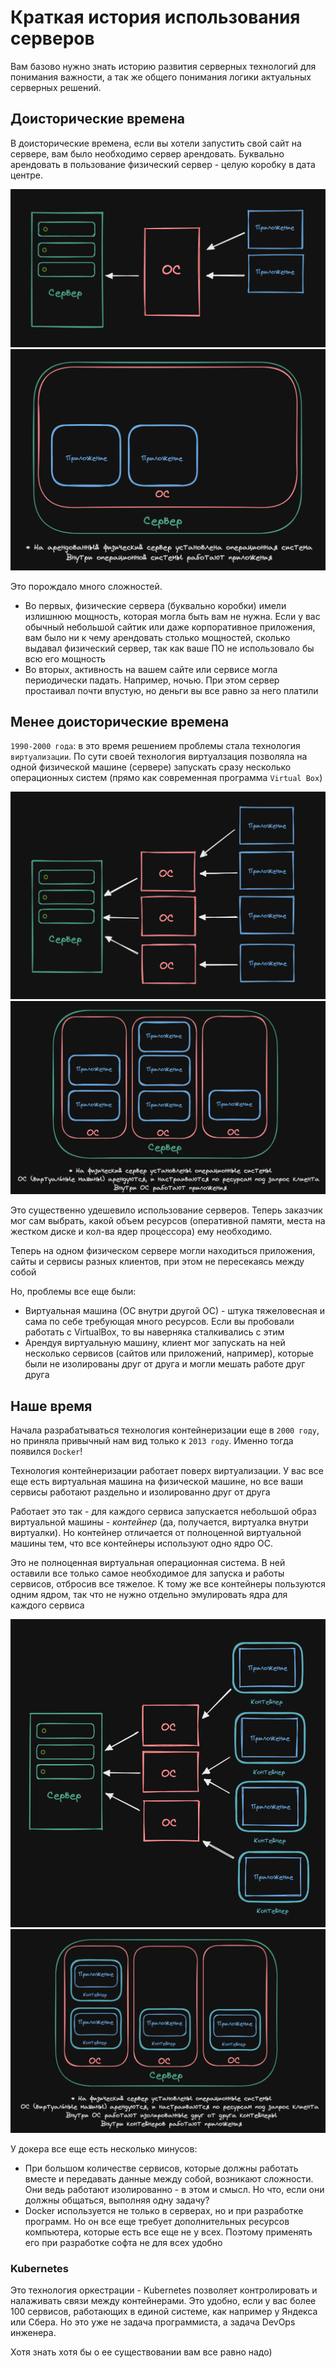 # Краткая история использования серверов
Вам базово нужно знать историю развития серверных технологий для понимания важности, а так же общего понимания логики актуальных серверных решений. 

## Доисторические времена
В доисторические времена, если вы хотели запустить свой сайт на сервере, вам было необходимо сервер арендовать. Буквально арендовать в пользование физический сервер - целую коробку в дата центре.

<img src="https://github.com/Polus101/resources/blob/master/Encyclopedia/Docker/img/phis_1.png"/>

<img src="https://github.com/Polus101/resources/blob/master/Encyclopedia/Docker/img/phis_2.png"/>

Это порождало много сложностей. 
- Во первых, физические сервера (буквально коробки) имели излишнюю мощность, которая могла быть вам не нужна. Если у вас обычный небольшой сайтик или даже корпоративное приложения, вам было ни к чему арендовать столько мощностей, сколько выдавал физический сервер, так как ваше ПО не использовало бы всю его мощность
- Во вторых, активность на вашем сайте или сервисе могла периодически падать. Например, ночью. При этом сервер простаивал почти впустую, но деньги вы все равно за него платили


## Менее доисторические времена
`1990-2000 года`: в это время решением проблемы стала технология `виртуализации`. 
По сути своей технология виртуалзация позволяла на одной физической машине (сервере) запускать сразу несколько операционных систем (прямо как современная программа `Virtual Box`)

<img src="https://github.com/Polus101/resources/blob/master/Encyclopedia/Docker/img/virt_1.png"/>

<img src="https://github.com/Polus101/resources/blob/master/Encyclopedia/Docker/img/virt_2.png"/>


Это существенно удешевило использование серверов. Теперь заказчик мог сам выбрать, какой объем ресурсов (оперативной памяти, места на жестком диске и кол-ва ядер процессора) ему необходимо.

Теперь на одном физическом сервере могли находиться приложения, сайты и сервисы разных клиентов, при этом не пересекаясь между собой

Но, проблемы все еще были:
- Виртуальная машина (ОС внутри другой ОС) - штука тяжеловесная и сама по себе требующая много ресурсов. Если вы пробовали работать с VirtualBox, то вы наверняка сталкивались с этим
- Арендуя виртуальную машину, клиент мог запускать на ней несколько сервисов (сайтов или приложений, например), которые были не изолированы друг от друга и могли мешать работе друг друга

## Наше время
Начала разрабатываться технология контейнеризации еще в `2000 году`, но приняла привычный нам вид только к `2013 году`. Именно тогда появился `Docker`!

Технология контейнеризации работает поверх виртуализации. У вас все еще есть виртуальная машина на физической машине, но все ваши сервисы работают раздельно и изолированно друг от друга

Работает это так - для каждого сервиса запускается небольшой образ виртуальной машины - *контейнер* (да, получается, виртуалка внутри виртуалки). Но контейнер отличается от полноценной виртуальной машины тем, что все контейнеры используют одно ядро ОС. 

Это не полноценная виртуальная операционная система. В ней оставили все только самое необходимое для запуска и работы сервисов, отбросив все тяжелое. К тому же все контейнеры пользуются одним ядром, так что не нужно отдельно эмулировать ядра для каждого сервиса

<img src="https://github.com/Polus101/resources/blob/master/Encyclopedia/Docker/img/cont_1.png"/>

<img src="https://github.com/Polus101/resources/blob/master/Encyclopedia/Docker/img/cont_2.png"/>


У докера все еще есть несколько минусов:
- При большом количестве сервисов, которые должны работать вместе и передавать данные между собой, возникают сложности. Они ведь работают изолированно - в этом и смысл. Но что, если они должны общаться, выполняя одну задачу?
- Docker используется не только в серверах, но и при разработке программ. Но он все еще требует дополнительных ресурсов компьютера, которые есть все еще не у всех. Поэтому применять его при разработке софта не для всех удобно


### Kubernetes
Это технология оркестрации - Kubernetes позволяет контролировать и налаживать связи между контейнерами. Это удобно, если у вас более 100 сервисов, работающих в единой системе, как например у Яндекса или Сбера. Но это уже не задача программиста, а задача DevOps инженера. 

Хотя знать хотя бы о ее существовании вам все равно надо)
